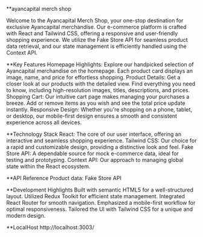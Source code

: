 **ayancapital merch shop

Welcome to the Ayancapital Merch Shop, your one-stop destination for exclusive Ayancapital merchandise. Our e-commerce platform is crafted with React and Tailwind CSS, offering a responsive and user-friendly shopping experience. We utilize the Fake Store API for seamless product data retrieval, and our state management is efficiently handled using the Context API.

**Key Features
Homepage Highlights: Explore our handpicked selection of Ayancapital merchandise on the homepage. Each product card displays an image, name, and price for effortless shopping.
Product Details: Get a closer look at our products with the detailed view. Find everything you need to know, including high-resolution images, titles, descriptions, and prices.
Shopping Cart: Our intuitive cart page makes managing your purchases a breeze. Add or remove items as you wish and see the total price update instantly.
Responsive Design: Whether you're shopping on a phone, tablet, or desktop, our mobile-first design ensures a smooth and consistent experience across all devices.

**Technology Stack
React: The core of our user interface, offering an interactive and seamless shopping experience.
Tailwind CSS: Our choice for a rapid and customizable design, providing a distinctive look and feel.
Fake Store API: A dependable source for mock e-commerce data, ideal for testing and prototyping.
Context API: Our approach to managing global state within the React ecosystem.

**API Reference
Product data: Fake Store API

**Development Highlights
Built with semantic HTML5 for a well-structured layout.
Utilized Redux Toolkit for efficient state management.
Integrated React Router for smooth navigation.
Emphasized a mobile-first workflow for optimal responsiveness.
Tailored the UI with Tailwind CSS for a unique and modern design.

**LocalHost
http://localhost:3003/
